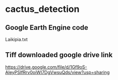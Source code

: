 # cactus_detection
## Google Earth Engine code
Laikipia.txt
## Tiff downloaded google drive link
https://drive.google.com/file/d/1Gf9oS-AIeyPSIfRrv0oiWI7DgVwsuQds/view?usp=sharing
